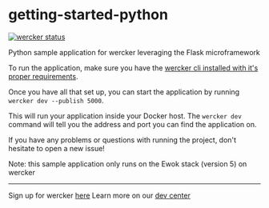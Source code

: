 getting-started-python
======================

[![wercker status](https://app.wercker.com/status/1f36779596d0c22eae49a99eba9b1dea/m/master "wercker status")](https://app.wercker.com/project/byKey/1f36779596d0c22eae49a99eba9b1dea)

Python sample application for wercker leveraging the Flask
microframework

To run the application, make sure you have the [wercker cli installed with it's proper requirements](http://devcenter.wercker.com/learn/basics/the-wercker-cli.html).

Once you have all that set up, you can start the application by running `wercker dev --publish 5000`. 

This will run your application inside your Docker host. The `wercker dev` command will tell you the address and port you can find the application on.

If you have any problems or questions with running the project, don't hesitate to open a new issue!

Note: this sample application only runs on the Ewok stack (version 5) on wercker

---
Sign up for wercker [here](http://wercker.com)
Learn more on our [dev center](http://devcenter.wercker.com)
